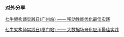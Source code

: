 ### 对外分享

[七牛架构师实践日(广州站) —— 移动性能优化最佳实践](http://hd.qiniu.com/arch/history/26)

[七牛架构师实践日(厦门站) —— 大数据场景化应用最佳实践](http://hd.qiniu.com/arch/history/23)
